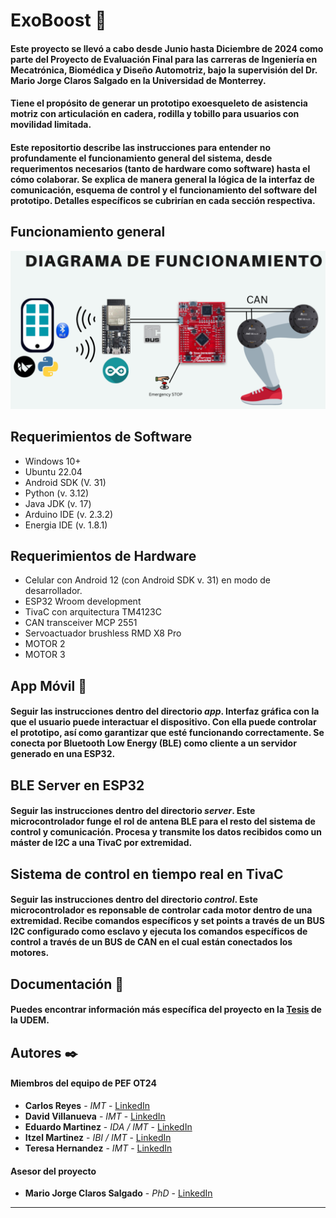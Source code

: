 # ExoBoost 🦿

#### Este proyecto se llevó a cabo desde Junio hasta Diciembre de 2024 como parte del Proyecto de Evaluación Final para las carreras de Ingeniería en Mecatrónica, Biomédica y Diseño Automotriz, bajo la supervisión del Dr. Mario Jorge Claros Salgado en la Universidad de Monterrey.
#### Tiene el propósito de generar un prototipo exoesqueleto de asistencia motriz con articulación en cadera, rodilla y tobillo para usuarios con movilidad limitada.
#### Este repositortio describe las instrucciones para entender no profundamente el funcionamiento general del sistema, desde requerimentos necesarios (tanto de hardware como software) hasta el cómo colaborar. Se explica de manera general la lógica de la interfaz de comunicación, esquema de control y el funcionamiento del software del prototipo. Detalles específicos se cubrirían en cada sección respectiva. 

## Funcionamiento general
![alt text](diagrama.png)

## Requerimientos de Software 

* Windows 10+
* Ubuntu 22.04 
* Android SDK (V. 31)
* Python (v. 3.12)
* Java JDK (v. 17)
* Arduino IDE (v. 2.3.2)
* Energia IDE (v. 1.8.1)

## Requerimientos de Hardware 

* Celular con Android 12 (con Android SDK v. 31) en modo de desarrollador. 
* ESP32 Wroom development
* TivaC con arquitectura TM4123C
* CAN transceiver MCP 2551  
* Servoactuador brushless RMD X8 Pro
* MOTOR 2
* MOTOR 3

## App Móvil 📱

#### Seguir las instrucciones dentro del directorio _app_. Interfaz gráfica con la que el usuario puede interactuar el dispositivo. Con ella puede controlar el prototipo, así como garantizar que esté funcionando correctamente. Se conecta por Bluetooth Low Energy (BLE) como cliente a un servidor generado en una ESP32. 

## BLE Server en ESP32 

#### Seguir las instrucciones dentro del directorio _server_. Este microcontrolador funge el rol de antena BLE para el resto del sistema de control y comunicación. Procesa y transmite los datos recibidos como un máster de I2C a una TivaC por extremidad. 

## Sistema de control en tiempo real en TivaC 

#### Seguir las instrucciones dentro del directorio _control_. Este microcontrolador es reponsable de controlar cada motor dentro de una extremidad. Recibe comandos específicos y set points a través de un BUS I2C configurado como esclavo y ejecuta los comandos específicos de control a través de un BUS de CAN en el cual están conectados los motores.

## Documentación 📖

#### Puedes encontrar información más específica del proyecto en la [Tesis](https://github.com/tu/proyecto/wiki) de la UDEM.

## Autores ✒️

#### Miembros del equipo de PEF OT24

* **Carlos Reyes** - *IMT* - [LinkedIn](https://www.linkedin.com/in/carlos-reyes-00a297175/)
* **David Villanueva** - *IMT* - [LinkedIn](https://www.linkedin.com/in/david-adrian-villanueva-guzmán-071350246/)
* **Eduardo Martinez** - *IDA / IMT* - [LinkedIn](https://www.linkedin.com/in/eng-edmtzm/)
* **Itzel Martinez** - *IBI / IMT* - [LinkedIn](https://www.linkedin.com/in/maría-itzel-martínez-ibarra-0981b4279/)
* **Teresa Hernandez** - *IMT* - [LinkedIn](https://www.linkedin.com/in/teresa-berenice-hernandez-reyes/)

#### Asesor del proyecto
* **Mario Jorge Claros Salgado** - *PhD* - [LinkedIn](https://www.linkedin.com/in/mario-jorge-claros-salgado-1a848513b/)
---